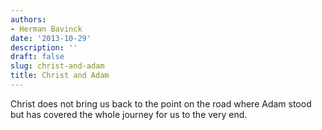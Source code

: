 ```yaml
---
authors:
- Herman Bavinck
date: '2013-10-29'
description: ''
draft: false
slug: christ-and-adam
title: Christ and Adam
---
```

Christ does not bring us back to the point on the road where Adam stood but has covered the whole journey for us to the very end.



